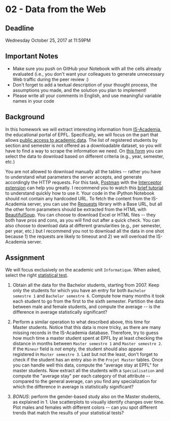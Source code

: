 # 02 - Data from the Web

## Deadline
Wednesday October 25, 2017 at 11:59PM

## Important Notes
* Make sure you push on GitHub your Notebook with all the cells already evaluated (i.e., you don't want your colleagues to generate 
unnecessary Web traffic during the peer review :)
* Don't forget to add a textual description of your thought process, the assumptions you made, and the solution
you plan to implement!
* Please write all your comments in English, and use meaningful variable names in your code

## Background
In this homework we will extract interesting information from [IS-Academia](http://is-academia.epfl.ch/page-6228.html), the educational
portal of EPFL. Specifically, we will focus on the part that allows [public access to academic data](http://is-academia.epfl.ch/publicaccess-Bachelor-Master).
The list of registered students by section and semester is not offered as a downloadable dataset, so you will have to find a way to scrape the
information we need. On [this form](http://isa.epfl.ch/imoniteur_ISAP/%21gedpublicreports.htm?ww_i_reportmodel=133685247) you can select
the data to download based on different criteria (e.g., year, semester, etc.)

You are not allowed to download manually all the tables -- rather you have to understand what parameters the server accepts, and
generate accordingly the HTTP requests. For this task, [Postman](https://www.getpostman.com) with the [Interceptor extension](https://www.getpostman.com/docs/capture)
can help you greatly. I recommend you to watch this [brief tutorial](https://www.youtube.com/watch?v=jBjXVrS8nXs&list=PLM-7VG-sgbtD8qBnGeQM5nvlpqB_ktaLZ&autoplay=1)
to understand quickly how to use it.
Your code in the iPython Notebook should not contain any hardcoded URL. To fetch the content from the IS-Academia server,
you can use the [Requests](http://docs.python-requests.org/en/master/) library with a Base URL, but all the other form parameters
should be extracted from the HTML with [BeautifulSoup](https://www.crummy.com/software/BeautifulSoup/).
You can choose to download Excel or HTML files -- they both have pros and cons, as you will find out after a quick check. You can also
choose to download data at different granularities (e.g., per semester, per year, etc.) but I recommend you not to download all the data
in one shot because 1) the requests are likely to timeout and 2) we will overload the IS-Academia server.

## Assignment
We will focus exclusively on the academic unit `Informatique`. When asked, select the right [statistical test](http://hamelg.blogspot.ch/2015/11/python-for-data-analysis-part-24.html).

1. Obtain all the data for the Bachelor students, starting from 2007. Keep only the students for which you have an entry for both `Bachelor
semestre 1` and `Bachelor semestre 6`. Compute how many months it took each student to go from the first to the sixth semester. Partition
the data between male and female students, and compute the average -- is the difference in average statistically significant?

2. Perform a similar operation to what described above, this time for Master students. Notice that this data is more tricky, as there are
many missing records in the IS-Academia database. Therefore, try to guess how much time a master student spent at EPFL by at least checking
the distance in months between `Master semestre 1` and `Master semestre 2`. If the `Mineur` field is *not* empty, the student should also
appear registered in `Master semestre 3`. Last but not the least, don't forget to check if the student has an entry also in the `Projet Master`
tables. Once you can handle well this data, compute the "average stay at EPFL" for master students. Now extract all the students with a 
`Spécialisation` and compute the "average stay" per each category of that attribute -- compared to the general average, can you find any
specialization for which the difference in average is statistically significant?

3. *BONUS*: perform the gender-based study also on the Master students, as explained in 1. Use scatterplots to visually identify changes
over time. Plot males and females with different colors -- can you spot different trends that match the results of your statistical tests?
